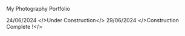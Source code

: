  My Photography Portfolio

24/06/2024 </>Under Construction</>
29/06/2024 </>Construction Complete !</>
